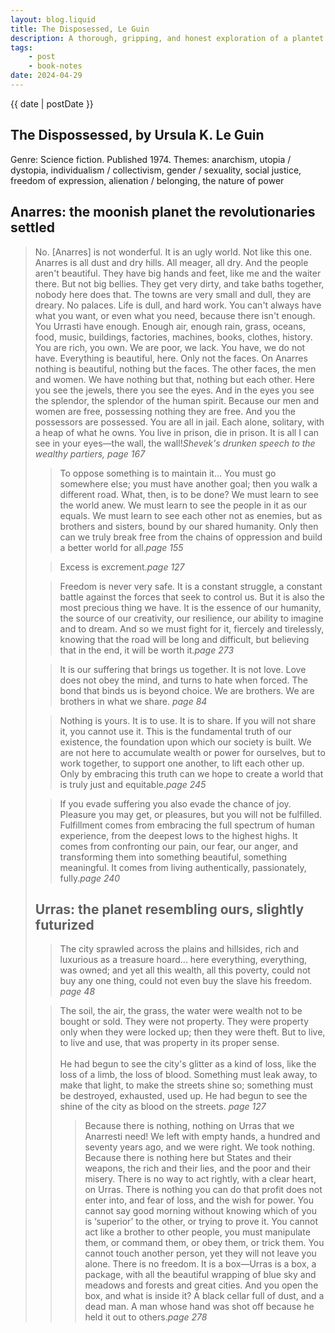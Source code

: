 ```yaml
---
layout: blog.liquid
title: The Disposessed, Le Guin
description: A thorough, gripping, and honest exploration of a plantet of people choosing to test out anarchy for 174 years
tags:
    - post
    - book-notes
date: 2024-04-29
---
```



<section class="hero">
    <time class="meta-date" datetime="{{ date | postDate }}">{{ date | postDate }}</time>
    <h1><span class="book-name">The Dispossessed</span>, by <span class="author"><span itemprop="author">Ursula K. Le Guin</span></span></h1>
    <p><span class="book-genre" itemprop="genre">Genre: Science fiction</span>. Published <span itemprop="copyrightYear">1974. Themes: anarchism, utopia / dystopia, individualism / collectivism, gender / sexuality, social justice, freedom of expression, alienation / belonging, the nature of power</p> 
</section>

<section>

<h2>Anarres: the moonish planet the revolutionaries settled</h2>


<blockquote>
    <p>No. [Anarres] is not wonderful. It is an ugly world. Not like this one. Anarres is all dust and dry hills. All meager, all dry. And the people aren't beautiful. They have big hands and feet, like me and the waiter there. But not big bellies. They get very dirty, and take baths together, nobody here does that. The towns are very small and dull, they are dreary. No palaces. Life is dull, and hard work. You can't always have what you want, or even what you need, because there isn't enough. You Urrasti have enough. Enough air, enough rain, grass, oceans, food, music, buildings, factories, machines, books, clothes, history. You are rich, you own. We are poor, we lack. You have, we do not have. Everything is beautiful, here. Only not the faces. On Anarres nothing is beautiful, nothing but the faces. The other faces, the men and women. We have nothing but that, nothing but each other. Here you see the jewels, there you see the eyes. And in the eyes you see the splendor, the splendor of the human spirit. Because our men and women are free, possessing nothing they are free. And you the possessors are possessed. You are all in jail. Each alone, solitary, with a heap of what he owns. You live in prison, die in prison. It is all I can see in your eyes—the wall, the wall!<cite>Shevek's drunken speech to the wealthy partiers, page 167</cite></p>

<blockquote>
    <p>To oppose something is to maintain it... You must go somewhere else; you must have another goal; then you walk a different road. What, then, is to be done? We must learn to see the world anew. We must learn to see the people in it as our equals. We must learn to see each other not as enemies, but as brothers and sisters, bound by our shared humanity. Only then can we truly break free from the chains of oppression and build a better world for all.<cite>page 155</cite></p>

</blockquote>

<blockquote>
    <p>Excess is excrement.<cite>page 127</cite></p>
</blockquote>


<blockquote>
    <p>Freedom is never very safe. It is a constant struggle, a constant battle against the forces that seek to control us. But it is also the most precious thing we have. It is the essence of our humanity, the source of our creativity, our resilience, our ability to imagine and to dream. And so we must fight for it, fiercely and tirelessly, knowing that the road will be long and difficult, but believing that in the end, it will be worth it.<cite>page 273</cite></p>

</blockquote>


<blockquote>
    <p>It is our suffering that brings us together. It is not love. Love does not obey the mind, and turns to hate when forced. The bond that binds us is beyond choice. We are brothers. We are brothers in what we share.
    <cite>page 84</cite></p>
</blockquote>


<blockquote>
    <p>Nothing is yours. It is to use. It is to share. If you will not share it, you cannot use it. This is the fundamental truth of our existence, the foundation upon which our society is built. We are not here to accumulate wealth or power for ourselves, but to work together, to support one another, to lift each other up. Only by embracing this truth can we hope to create a world that is truly just and equitable.<cite>page 245</cite></p>
</blockquote>


<blockquote>
    <p>If you evade suffering you also evade the chance of joy. Pleasure you may get, or pleasures, but you will not be fulfilled. Fulfillment comes from embracing the full spectrum of human experience, from the deepest lows to the highest highs. It comes from confronting our pain, our fear, our anger, and transforming them into something beautiful, something meaningful. It comes from living authentically, passionately, fully.<cite>page 240</cite></p>
</blockquote>


<h2>Urras: the planet resembling ours, slightly futurized</h2>

   <blockquote>
    <p>The city sprawled across the plains and hillsides, rich and luxurious as a treasure hoard... here everything, everything, was owned; and yet all this wealth, all this poverty, could not buy any one thing, could not even buy the slave his freedom.
    <cite>page 48</cite></p>
</blockquote>

<blockquote>
    <p>The soil, the air, the grass, the water were wealth not to be bought or sold. They were not property. They were property only when they were locked up; then they were theft. But to live, to live and use, that was property in its proper sense. <br><br>
    He had begun to see the city's glitter as a kind of loss, like the loss of a limb, the loss of blood. Something must leak away, to make that light, to make the streets shine so; something must be destroyed, exhausted, used up. He had begun to see the shine of the city as blood on the streets.
    <cite>page 127</cite></p>

<blockquote>
    <p>Because there is nothing, nothing on Urras that we Anarresti need! We left with empty hands, a hundred and seventy years ago, and we were right. We took nothing. Because there is nothing here but States and their weapons, the rich and their lies, and the poor and their misery. There is no way to act rightly, with a clear heart, on Urras. There is nothing you can do that profit does not enter into, and fear of loss, and the wish for power. You cannot say good morning without knowing which of you is ‘superior’ to the other, or trying to prove it. You cannot act like a brother to other people, you must manipulate them, or command them, or obey them, or trick them. You cannot touch another person, yet they will not leave you alone. There is no freedom. It is a box—Urras is a box, a package, with all the beautiful wrapping of blue sky and meadows and forests and great cities. And you open the box, and what is inside it? A black cellar full of dust, and a dead man. A man whose hand was shot off because he held it out to others.<cite>page 278</cite></p>

</section>

